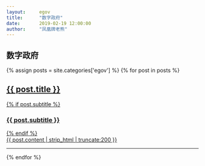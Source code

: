 ```yaml
---  
layout:     egov   
title:      "数字政府"  
date:       2019-02-19 12:00:00  
author:     "凤凰牌老熊"  
--- 
```


## 数字政府


{% assign posts = site.categories['egov']  %}
{% for post in posts %}
<div class="post-preview">
    <a href="{{ post.url | prepend: site.baseurl }}">
        <h2 class="post-title">
            {{ post.title }}
        </h2>
        {% if post.subtitle %}
        <h3 class="post-subtitle">
            {{ post.subtitle }}
        </h3>
        {% endif %}
        <div class="post-content-preview">
            {{ post.content | strip_html | truncate:200 }}
        </div>
    </a>
</div>
<hr/>
{% endfor %}
